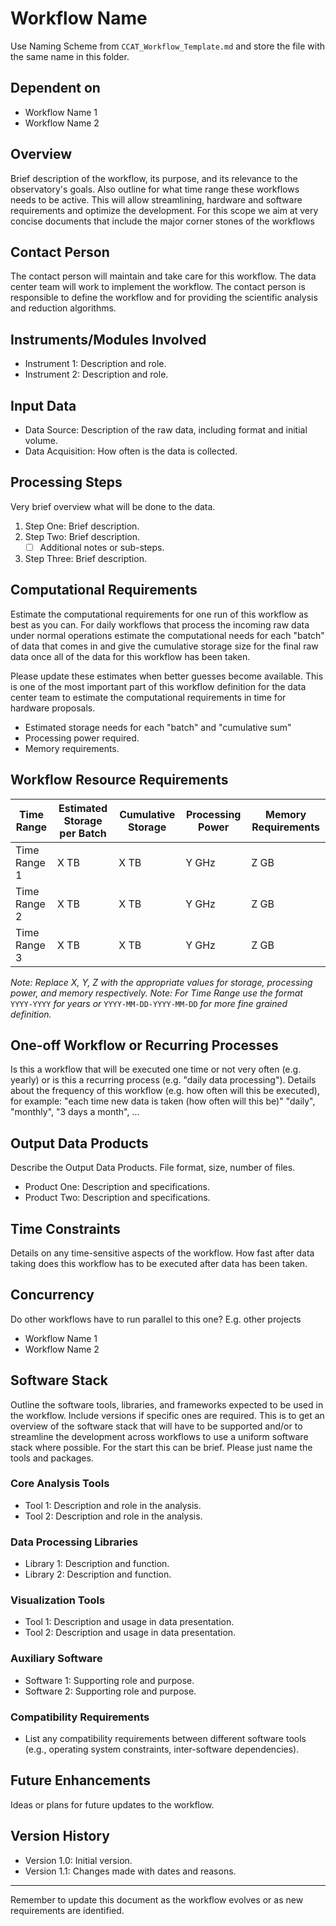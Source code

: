 # Workflow Name

Use Naming Scheme from `CCAT_Workflow_Template.md` and store the file with the same name
in this folder.

## Dependent on

- Workflow Name 1
- Workflow Name 2

## Overview

Brief description of the workflow, its purpose, and its relevance to the observatory's
goals. Also outline for what time range these workflows needs to be active. This will
allow streamlining, hardware and software requirements and optimize the development. For
this scope we aim at very concise documents that include the major corner stones of the
workflows

## Contact Person

The contact person will maintain and take care for this workflow. The data center team
will work to implement the workflow. The contact person is responsible to define the
workflow and for providing the scientific analysis and reduction algorithms.

## Instruments/Modules Involved

- Instrument 1: Description and role.
- Instrument 2: Description and role.

## Input Data

- Data Source: Description of the raw data, including format and initial volume.
- Data Acquisition: How often is the data is collected.

## Processing Steps

Very brief overview what will be done to the data.

1. Step One: Brief description.
2. Step Two: Brief description.
   - [ ] Additional notes or sub-steps.
3. Step Three: Brief description.


## Computational Requirements

Estimate the computational requirements for one run of this workflow as best as you can.
For daily workflows that process the incoming raw data under normal operations estimate
the computational needs for each "batch" of data that comes in and give the cumulative
storage size for the final raw data once all of the data for this workflow has been
taken.  

Please update these estimates when better guesses become available. This is one of the
most important part of this workflow definition for the data center team to estimate the
computational requirements in time for hardware proposals.

- Estimated storage needs for each "batch" and "cumulative sum"
- Processing power required.
- Memory requirements.

## Workflow Resource Requirements

| Time Range      | Estimated Storage per Batch | Cumulative Storage | Processing Power | Memory Requirements |
|-----------------|-----------------------------|--------------------|------------------|---------------------|
| Time Range 1    | X TB                        | X TB               | Y GHz            | Z GB                |
| Time Range 2    | X TB                        | X TB               | Y GHz            | Z GB                |
| Time Range 3    | X TB                        | X TB               | Y GHz            | Z GB                |

_Note: Replace X, Y, Z with the appropriate values for storage, processing power, and
memory respectively._ _Note: For Time Range use the format_ `YYYY-YYYY` _for years or_
`YYYY-MM-DD-YYYY-MM-DD` _for more fine grained definition._

## One-off Workflow or Recurring Processes

Is this a workflow that will be executed one time or not very often (e.g. yearly) or is
this a recurring process (e.g. "daily data processing"). Details about the frequency of
this workflow (e.g. how often will this be executed), for example: "each time new data
is taken (how often will this be)" "daily", "monthly", "3 days a month", ...

## Output Data Products

Describe the Output Data Products. File format, size, number of files.

- Product One: Description and specifications.
- Product Two: Description and specifications.


## Time Constraints

Details on any time-sensitive aspects of the workflow. How fast after data taking does
this workflow has to be executed after data has been taken.

## Concurrency

Do other workflows have to run parallel to this one? E.g. other projects 

- Workflow Name 1
- Workflow Name 2

## Software Stack

Outline the software tools, libraries, and frameworks expected to be used in the
workflow. Include versions if specific ones are required. This is to get an overview of
the software stack that will have to be supported and/or to streamline the development
across workflows to use a uniform software stack where possible. For the start this can
be brief. Please just name the tools and packages.

### Core Analysis Tools

- Tool 1: Description and role in the analysis.
- Tool 2: Description and role in the analysis.

### Data Processing Libraries

- Library 1: Description and function.
- Library 2: Description and function.

### Visualization Tools

- Tool 1: Description and usage in data presentation.
- Tool 2: Description and usage in data presentation.

### Auxiliary Software

- Software 1: Supporting role and purpose.
- Software 2: Supporting role and purpose.

### Compatibility Requirements

- List any compatibility requirements between different software tools (e.g., operating
  system constraints, inter-software dependencies).

## Future Enhancements

Ideas or plans for future updates to the workflow.

## Version History

- Version 1.0: Initial version.
- Version 1.1: Changes made with dates and reasons.

---

Remember to update this document as the workflow evolves or as new requirements are
identified.
